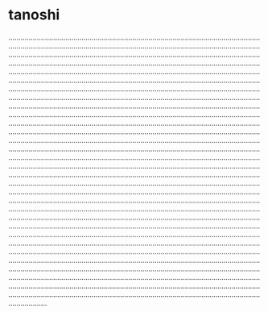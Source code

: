 # tanoshi

.......................................................................................................................................................................................................................................................................................................................................................................................................................................................................................................................................................................................................................................................................................................................................................................................................................................................................................................................................................................................................................................................................................................................................................................................................................................................................................................................................................................................................................................................................................................................................................................................................................................................................................................................................................................................................................................................................................................................................................................................................................................................................................................................................................................................................................................................................................................................................................................................................................................................................................................................................................................................................................................................................................................................................................................................................................................................................................................................................................................................................................................................................................................................................................................................................................................................................................................................................................................................................................................................................................................................................................................................................................................................................................................................................................................................................................................................................................................................................................................................................................